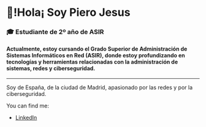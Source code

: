 # 🌟!Hola¡ Soy Piero Jesus 
### 🎓 Estudiante de 2º año de ASIR
#### Actualmente, estoy cursando el Grado Superior de Administración de Sistemas Informáticos en Red (ASIR), donde estoy profundizando en tecnologías y herramientas relacionadas con la administración de sistemas, redes y ciberseguridad.
---
Soy de España, de la ciudad de Madrid, apasionado por las redes y por la ciberseguridad. 

You can find me:
- [LinkedIn](www.linkedin.com/in/piero-jesus-53aa02291)
